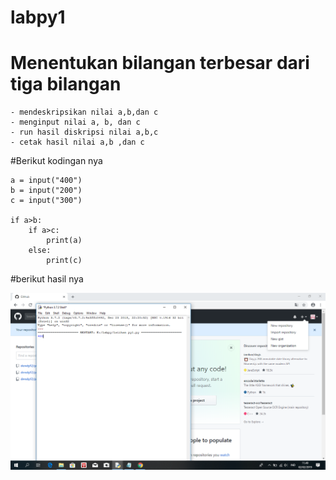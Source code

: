 # labpy1


# Menentukan bilangan terbesar dari tiga bilangan

	- mendeskripsikan nilai a,b,dan c
	- menginput nilai a, b, dan c
	- run hasil diskripsi nilai a,b,c
	- cetak hasil nilai a,b ,dan c

#Berikut kodingan nya 

	a = input("400")
	b = input("200")
	c = input("300")

	if a>b:
	    if a>c:
	        print(a)
	    else:
	        print(c)

#berikut hasil nya

![img](https://github.com/dendy12/labpy1/blob/master/hasil.png)